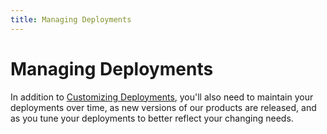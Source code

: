 ```yaml
---
title: Managing Deployments
---
```

# Managing Deployments

In addition to [Customizing Deployments](../reference/config.md), you'll also need to maintain your deployments over time, as new versions of our products are released, and as you tune your deployments to better reflect your changing needs.
